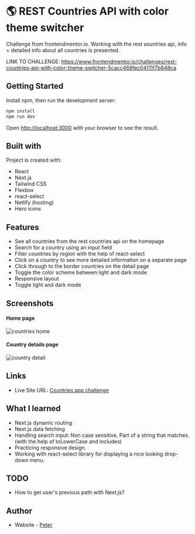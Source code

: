 # 🌎 REST Countries API with color theme switcher
 Challenge from frontendmentor.io. 
 Working with the rest sountries api, info + detailed info about all countries is presented.

LINK TO CHALLENGE: https://www.frontendmentor.io/challenges/rest-countries-api-with-color-theme-switcher-5cacc469fec04111f7b848ca

## Getting Started
Install npm, then run the development server:

```bash
npm install
npm run dev
```
Open [http://localhost:3000](http://localhost:3000) with your browser to see the result.
 
## Built with

Project is created with:

- React
- Next.js
- Tailwind CSS
- Flexbox
- react-select
- Netlify (hosting)
- Hero icons

## Features

- See all countries from the rest countries api on the homepage
- Search for a country using an input field
- Filter countries by region with the help of react-select
- Click on a country to see more detailed information on a separate page
- Click through to the border countries on the detail page
- Toggle the color scheme between light and dark mode
- Responsive layout
- Toggle light and dark mode

## Screenshots

#### Home page
 ![countries home](https://user-images.githubusercontent.com/17027312/150142885-99a1861d-774b-4518-92b3-e3e51ef8381a.png)
 
 #### Country details page
![country detail](https://user-images.githubusercontent.com/17027312/150143180-31cecd74-1507-4dc8-9431-cb9bfbd55cdf.png)



## Links
- Live Site URL: [Countries app challenge](https://countries-app-peter.netlify.app/)

## What I learned

- Next.js dynamic routing
- Next.js data fetching
- Handling search input: Non case sensitive, Part of a string that matches. (with the help of toLowerCase and includes)
- Practicing responsive design.
- Working with react-select library for displaying a nice looking drop-down menu.

## TODO

- How to get user's previous path with Next.js? 


## Author

- Website - [Peter](https://peter-portfolio-app.netlify.app/)
